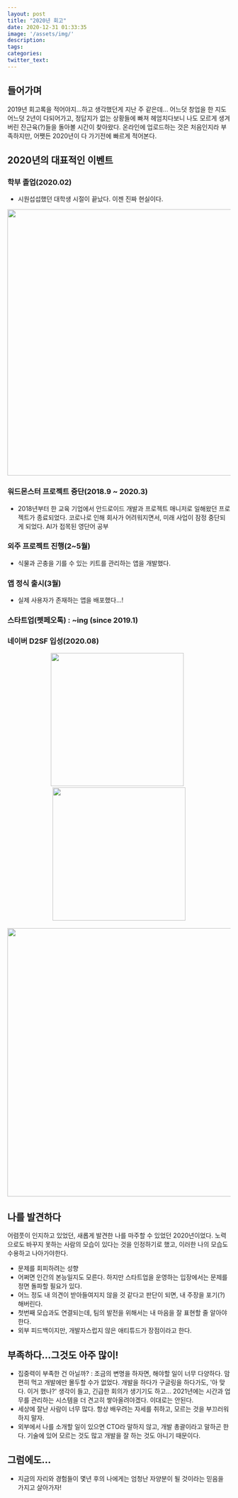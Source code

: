 ```yaml
---
layout: post
title: "2020년 회고"
date: 2020-12-31 01:33:35
image: '/assets/img/'
description:
tags:
categories:
twitter_text:
---
```

## 들어가며

2019년 회고록을 적어야지...하고 생각했던게 지난 주 같은데... 어느덧 창업을 한 지도 어느덧 2년이 다되어가고, 정답지가 없는 상황들에 빠져 헤엄치다보니 나도 모르게 생겨버린 잔근육(?)들을 돌아볼 시간이 찾아왔다. 온라인에 업로드하는 것은 처음인지라 부족하지만, 어쨋든 2020년이 다 가기전에 빠르게 적어본다.

## 2020년의 대표적인 이벤트

### 학부 졸업(2020.02)
- 시원섭섭했던 대학생 시절이 끝났다. 이젠 진짜 현실이다.

<img src="https://user-images.githubusercontent.com/26498433/103372044-55739780-4b14-11eb-8428-0d15a95a5a3c.jpg" width="600">

### 워드몬스터 프로젝트 중단(2018.9 ~ 2020.3)<br>
- 2018년부터 한 교육 기업에서 안드로이드 개발과 프로젝트 매니저로 일해왔던 프로젝트가 종료되었다. 코로나로 인해 회사가 어려워지면서, 미래 사업이 잠정 중단되게 되었다. AI가 접목된 영단어 공부

### 외주 프로젝트 진행(2~5월)<br>
- 식물과 곤충을 기를 수 있는 키트를 관리하는 앱을 개발했다.

### 앱 정식 출시(3월)<br>
- 실제 사용자가 존재하는 앱을 배포했다...!

### 스타트업(펫페오톡) : ~ing (since 2019.1)

### 네이버 D2SF 입성(2020.08)

<div> 
<center> 
<img src="https://user-images.githubusercontent.com/26498433/103371047-d2514200-4b11-11eb-8d07-dc2430e9bf6c.jpg" width=300> 
<span>&nbsp</span> 
<img src="https://user-images.githubusercontent.com/26498433/103370943-869e9880-4b11-11eb-8d34-44782d9540fb.jpg" width=300> 
</center> 
</div><br>
<img src="https://user-images.githubusercontent.com/26498433/103371056-d8472300-4b11-11eb-81ca-0d1fcc2527e6.JPG" width="605">

<br>

## 나를 발견하다

어렴풋이 인지하고 있었던, 새롭게 발견한 나를 마주할 수 있었던 2020년이었다. 노력으로도 바꾸지 못하는 사람의 모습이 있다는 것을 인정하기로 했고, 이러한 나의 모습도 수용하고 나아가야한다.

- 문제를 회피하려는 성향
- 어쩌면  인간의 본능일지도 모른다. 하지만 스타트업을 운영하는 입장에서는 문제를 정면 돌파할 필요가 있다.
- 어느 정도 내 의견이 받아들여지지 않을 것 같다고 판단이 되면, 내 주장을 포기(?)해버린다.
- 첫번째 모습과도 연결되는데, 팀의 발전을 위해서는 내 마음을 잘 표현할 줄 알아야한다.
- 외부 피드백이지만, 개발자스럽지 않은 애티튜드가 장점이라고 한다.

## 부족하다...그것도 아주 많이!

- 집중력이 부족한 건 아닐까?
: 조금의 변명을 하자면, 해야할 일이 너무 다양하다. 맘 편히 먹고 개발에만 몰두할 수가 없었다. 개발을 하다가 구글링을 하다가도, '아 맞다. 이거 했나?' 생각이 들고, 긴급한 회의가 생기기도 하고... 2021년에는 시간과 업무를 관리하는 시스템을 더 견고히 쌓아올려야겠다. 이대로는 안된다.
- 세상에 잘난 사람이 너무 많다. 항상 배우려는 자세를 취하고, 모르는 것을 부끄러워하지 말자.
- 외부에서 나를 소개할 일이 있으면 CTO라 말하지 않고, 개발 총괄이라고 말하곤 한다. 기술에 있어 모르는 것도 많고 개발을 잘 하는 것도 아니기 때문이다.

## 그럼에도...

- 지금의 자리와 경험들이 몇년 후의 나에게는 엄청난 자양분이 될 것이라는 믿음을 가지고 살아가자!